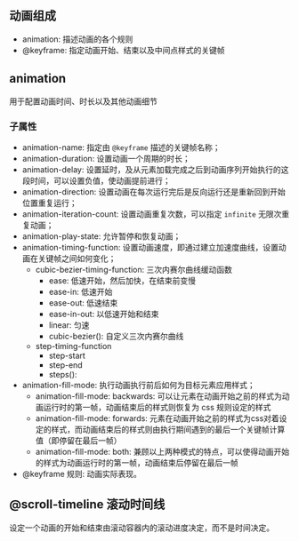 ## 动画组成
- animation: 描述动画的各个规则
- @keyframe: 指定动画开始、结束以及中间点样式的关键帧

## animation
用于配置动画时间、时长以及其他动画细节
### 子属性
- animation-name: 指定由 `@keyframe` 描述的关键帧名称；
- animation-duration: 设置动画一个周期的时长；
- animation-delay: 设置延时，及从元素加载完成之后到动画序列开始执行的这段时间，可以设置负值，使动画提前进行；
- animation-direction: 设置动画在每次运行完后是反向运行还是重新回到开始位置重复运行；
- animation-iteration-count: 设置动画重复次数，可以指定 `infinite` 无限次重复动画；
- animation-play-state: 允许暂停和恢复动画；
- animation-timing-function: 设置动画速度，即通过建立加速度曲线，设置动画在关键帧之间如何变化；
  - cubic-bezier-timing-function: 三次内赛尔曲线缓动函数
    - ease: 低速开始，然后加快，在结束前变慢
    - ease-in: 低速开始
    - ease-out: 低速结束
    - ease-in-out: 以低速开始和结束
    - linear: 匀速
    - cubic-bezier(): 自定义三次内赛尔曲线
  - step-timing-function 
    - step-start
    - step-end
    - steps(): 
- animation-fill-mode: 执行动画执行前后如何为目标元素应用样式；
  - animation-fill-mode: backwards: 可以让元素在动画开始之前的样式为动画运行时的第一帧，动画结束后的样式则恢复为 css 规则设定的样式
  - animation-fill-mode: forwards: 元素在动画开始之前的样式为css对着设定的样式，而动画结束后的样式则由执行期间遇到的最后一个关键帧计算值（即停留在最后一帧）
  - animation-fill-mode: both: 兼顾以上两种模式的特点，可以使得动画开始的样式为动画运行时的第一帧，动画结束后停留在最后一帧
- @keyframe 规则: 动画实际表现。

## @scroll-timeline 滚动时间线
设定一个动画的开始和结束由滚动容器内的滚动进度决定，而不是时间决定。
